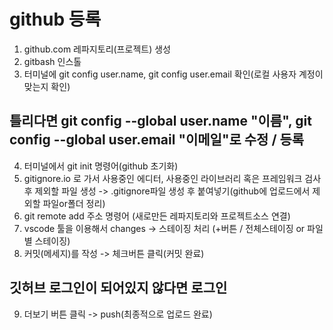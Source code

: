 # github 등록
1. github.com 레파지토리(프로젝트) 생성
2. gitbash 인스톨
3. 터미널에 git config user.name, git config user.email 확인(로컬 사용자 계정이 맞는지 확인)
## 틀리다면 git config --global user.name "이름", git config --global user.email "이메일"로 수정 / 등록
4. 터미널에서 git init 명령어(github 초기화)
5. gitignore.io 로 가서 사용중인 에디터, 사용중인 라이브러리 혹은 프레임워크 검사후 제외할 파일 생성 -> .gitignore파일 생성 후 붙여넣기(github에 업로드에서 제외할 파일or폴더 정리)
6. git remote add 주소 명령어 (새로만든 레파지토리와 프로젝트소스 연결)
7. vscode 툴을 이용해서 changes -> 스테이징 처리 (+버튼 / 전체스테이징 or 파일별 스테이징)
8. 커밋(메세지)를 작성 -> 체크버튼 클릭(커밋 완료)
## 깃허브 로그인이 되어있지 않다면 로그인
9. 더보기 버튼 클릭 -> push(최종적으로 업로드 완료)